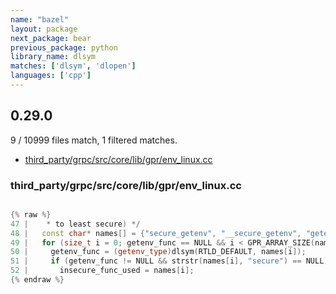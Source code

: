 ```yaml
---
name: "bazel"
layout: package
next_package: bear
previous_package: python
library_name: dlsym
matches: ['dlsym', 'dlopen']
languages: ['cpp']
---
```

## 0.29.0
9 / 10999 files match, 1 filtered matches.

 - [third_party/grpc/src/core/lib/gpr/env_linux.cc](#third_partygrpcsrccorelibgprenv_linuxcc)

### third_party/grpc/src/core/lib/gpr/env_linux.cc

```cpp

{% raw %}
47 |    * to least secure) */
48 |   const char* names[] = {"secure_getenv", "__secure_getenv", "getenv"};
49 |   for (size_t i = 0; getenv_func == NULL && i < GPR_ARRAY_SIZE(names); i++) {
50 |     getenv_func = (getenv_type)dlsym(RTLD_DEFAULT, names[i]);
51 |     if (getenv_func != NULL && strstr(names[i], "secure") == NULL) {
52 |       insecure_func_used = names[i];
{% endraw %}

```